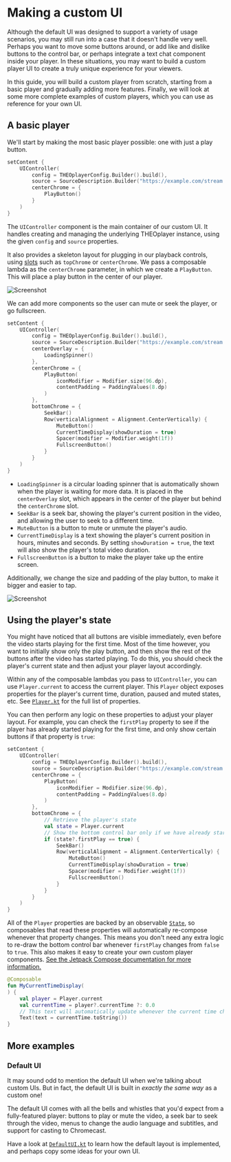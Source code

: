 # Making a custom UI

Although the default UI was designed to support a variety of usage scenarios, you may still run into a case that it doesn't handle very well. Perhaps you want to move some buttons around, or add like and dislike buttons to the control bar, or perhaps integrate a text chat component inside your player. In these situations, you may want to build a custom player UI to create a truly unique experience for your viewers.

In this guide, you will build a custom player from scratch, starting from a basic player and gradually adding more features. Finally, we will look at some more complete examples of custom players, which you can use as reference for your own UI.

## A basic player

We'll start by making the most basic player possible: one with just a play button.

```kotlin
setContent {
    UIController(
        config = THEOplayerConfig.Builder().build(),
        source = SourceDescription.Builder("https://example.com/stream.m3u8").build(),
        centerChrome = {
            PlayButton()
        }
    )
}
```

The `UIController` component is the main container of our custom UI. It handles creating and managing the underlying THEOplayer instance, using the given `config` and `source` properties.

It also provides a skeleton layout for plugging in our playback controls, using [slots](https://developer.android.com/jetpack/compose/layouts/basics#slot-based-layouts) such as `topChrome` or `centerChrome`. We pass a composable lambda as the `centerChrome` parameter, in which we create a `PlayButton`. This will place a play button in the center of our player.

![Screenshot](../assets/custom-ui-basic.png)

We can add more components so the user can mute or seek the player, or go fullscreen.

```kotlin
setContent {
    UIController(
        config = THEOplayerConfig.Builder().build(),
        source = SourceDescription.Builder("https://example.com/stream.m3u8").build(),
        centerOverlay = {
            LoadingSpinner()
        },
        centerChrome = {
            PlayButton(
                iconModifier = Modifier.size(96.dp),
                contentPadding = PaddingValues(8.dp)
            )
        },
        bottomChrome = {
            SeekBar()
            Row(verticalAlignment = Alignment.CenterVertically) {
                MuteButton()
                CurrentTimeDisplay(showDuration = true)
                Spacer(modifier = Modifier.weight(1f))
                FullscreenButton()
            }
        }
    )
}
```

- `LoadingSpinner` is a circular loading spinner that is automatically shown when the player is waiting for more data. It is placed in the `centerOverlay` slot, which appears in the center of the player but behind the `centerChrome` slot.
- `SeekBar` is a seek bar, showing the player's current position in the video, and allowing the user to seek to a different time.
- `MuteButton` is a button to mute or unmute the player's audio.
- `CurrentTimeDisplay` is a text showing the player's current position in hours, minutes and seconds. By setting `showDuration = true`, the text will also show the player's total video duration.
- `FullscreenButton` is a button to make the player take up the entire screen.

Additionally, we change the size and padding of the play button, to make it bigger and easier to tap.

![Screenshot](../assets/custom-ui-seekbar.png)

## Using the player's state

You might have noticed that all buttons are visible immediately, even before the video starts playing for the first time. Most of the time however, you want to initially show only the play button, and then show the rest of the buttons after the video has started playing. To do this, you should check the player's current state and then adjust your player layout accordingly.

Within any of the composable lambdas you pass to `UIController`, you can use `Player.current` to access the current player. This `Player` object exposes properties for the player's current time, duration, paused and muted states, etc. See [`Player.kt`](https://github.com/THEOplayer/android-ui/blob/main/ui/src/main/java/com/theoplayer/android/ui/Player.kt) for the full list of properties.

You can then perform any logic on these properties to adjust your player layout. For example, you can check the `firstPlay` property to see if the player has already started playing for the first time, and only show certain buttons if that property is `true`:

```kotlin
setContent {
    UIController(
        config = THEOplayerConfig.Builder().build(),
        source = SourceDescription.Builder("https://example.com/stream.m3u8").build(),
        centerChrome = {
            PlayButton(
                iconModifier = Modifier.size(96.dp),
                contentPadding = PaddingValues(8.dp)
            )
        },
        bottomChrome = {
            // Retrieve the player's state
            val state = Player.current
            // Show the bottom control bar only if we have already started playing before
            if (state?.firstPlay == true) {
                SeekBar()
                Row(verticalAlignment = Alignment.CenterVertically) {
                    MuteButton()
                    CurrentTimeDisplay(showDuration = true)
                    Spacer(modifier = Modifier.weight(1f))
                    FullscreenButton()
                }
            }
        }
    )
}
```

All of the `Player` properties are backed by an observable [`State`](https://developer.android.com/reference/kotlin/androidx/compose/runtime/State), so composables that read these properties will automatically re-compose whenever that property changes. This means you don't need any extra logic to re-draw the bottom control bar whenever `firstPlay` changes from `false` to `true`. This also makes it easy to create your own custom player components. [See the Jetpack Compose documentation for more information.](https://developer.android.com/jetpack/compose/state)

```kotlin
@Composable
fun MyCurrentTimeDisplay(
) {
    val player = Player.current
    val currentTime = player?.currentTime ?: 0.0
    // This text will automatically update whenever the current time changes
    Text(text = currentTime.toString())
}
```

## More examples

### Default UI

It may sound odd to mention the default UI when we're talking about custom UIs. But in fact, the default UI is built in _exactly the same way_ as a custom one!

The default UI comes with all the bells and whistles that you'd expect from a fully-featured player: buttons to play or mute the video, a seek bar to seek through the video, menus to change the audio language and subtitles, and support for casting to Chromecast.

Have a look at [`DefaultUI.kt`](../../ui/src/main/java/com/theoplayer/android/ui/DefaultUI.kt) to learn how the default layout is implemented, and perhaps copy some ideas for your own UI.
